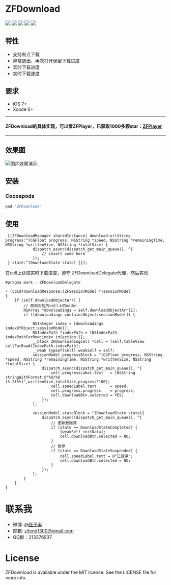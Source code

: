 # ZFDownload

<p align="left">
<a href="https://travis-ci.org/renzifeng/ZFDownload"><img src="https://travis-ci.org/renzifeng/ZFDownload.svg?branch=master"></a>
<a href="https://img.shields.io/cocoapods/v/ZFDownload.svg"><img src="https://img.shields.io/cocoapods/v/ZFDownload.svg"></a>
<a href="https://img.shields.io/cocoapods/v/ZFDownload.svg"><img src="https://img.shields.io/github/license/renzifeng/ZFDownload.svg?style=flat"></a>
<a href="http://cocoadocs.org/docsets/ZFDownload"><img src="https://img.shields.io/cocoapods/p/ZFDownload.svg?style=flat"></a>
<a href="http://weibo.com/zifeng1300"><img src="https://img.shields.io/badge/weibo-@%E4%BB%BB%E5%AD%90%E4%B8%B0-yellow.svg?style=flat"></a>
</p>

## 特性
* 支持断点下载
* 异常退出，再次打开保留下载进度
* 实时下载进度
* 实时下载速度

## 要求
* iOS 7+
* Xcode 6+

---
#### ZFDownload的具体实现，可以看ZFPlayer，已获取1000多颗star：[ZFPlayer](https://github.com/renzifeng/ZFPlayer)
---

## 效果图

![图片效果演示](https://github.com/renzifeng/ZFDownload/raw/master/ZFDownload.gif)

## 安装
### Cocoapods

```ruby
pod 'ZFDownload'
```

## 使用
```objc
 [[ZFDownloadManager sharedInstance] download:urlString progress:^(CGFloat progress, NSString *speed, NSString *remainingTime, NSString *writtenSize, NSString *totalSize) {
            dispatch_async(dispatch_get_main_queue(), ^{
				// insert code here
            });
 } state:^(DownloadState state) {}];

```
在cell上获取实时下载进度，遵守 ZFDownloadDelegate代理，然后实现

```objc
#pragma mark - ZFDownloadDelegate

- (void)downloadResponse:(ZFSessionModel *)sessionModel
{
    if (self.downloadObjectArr) {
        // 取到对应的cell上的model
        NSArray *downloadings = self.downloadObjectArr[1];
        if ([downloadings containsObject:sessionModel]) {
            
            NSInteger index = [downloadings indexOfObject:sessionModel];
            NSIndexPath *indexPath = [NSIndexPath indexPathForRow:index inSection:1];
            __block ZFDownloadingCell *cell = [self.tableView cellForRowAtIndexPath:indexPath];
            __weak typeof(self) weakSelf = self;
            sessionModel.progressBlock = ^(CGFloat progress, NSString *speed, NSString *remainingTime, NSString *writtenSize, NSString *totalSize) {
                dispatch_async(dispatch_get_main_queue(), ^{
                    cell.progressLabel.text   = [NSString stringWithFormat:@"%@/%@ (%.2f%%)",writtenSize,totalSize,progress*100];
                    cell.speedLabel.text      = speed;
                    cell.progress.progress    = progress;
                    cell.downloadBtn.selected = YES;
                });
            };
            
            sessionModel.stateBlock = ^(DownloadState state){
                dispatch_async(dispatch_get_main_queue(), ^{
                    // 更新数据源
                    if (state == DownloadStateCompleted) {
                        [weakSelf initData];
                        cell.downloadBtn.selected = NO;
                    }
                    // 暂停
                    if (state == DownloadStateSuspended) {
                        cell.speedLabel.text = @"已暂停";
                        cell.downloadBtn.selected = NO;
                    }
                });
            };
        }
    }
}
```

# 联系我
- 微博: [@任子丰](https://weibo.com/zifeng1300)
- 邮箱: zifeng1300@gmail.com
- QQ群：213376937

# License

ZFDownload is available under the MIT license. See the LICENSE file for more info.